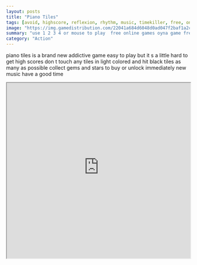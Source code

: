```yaml
---
layout: posts
title: "Piano Tiles"
tags: [avoid, highscore, reflexion, rhythm, music, timekiller, free, online, games, oyna, game, free, games, play, play, games]
image: "https://img.gamedistribution.com/22041a684d6048d0ad047f2baf1a2cc2-512x384.jpeg"
summary: "use 1 2 3 4 or mouse to play  free online games oyna game free games play play games"
category: "Action"
---
```


piano tiles is a brand new addictive game easy to play but it s a little hard to get high scores don t touch any tiles in light colored and hit black tiles as many as possible collect gems and stars to buy or unlock immediately new music have a good time

<iframe width="100%" height="480px;" src="https://html5.gamedistribution.com/22041a684d6048d0ad047f2baf1a2cc2/"></iframe>